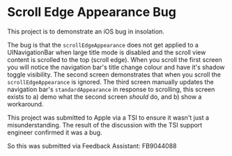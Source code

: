 # Scroll Edge Appearance Bug

This project is to demonstrate an iOS bug in insolation.

The bug is that the `scrollEdgeAppearance` does not get applied to a UINavigationBar when large title mode is disabled and the scroll view content is scrolled to the top (scroll edge). When you scroll the first screen you will notice the navigation bar's title change colour and have it's shadow toggle visibility. The second screen demonstrates that when you scroll the `scrollEdgeAppearance` is ignored. The third screen manually updates the navigation bar's `standardAppearance` in response to scrolling, this screen exists to a) demo what the second screen *should* do, and b) show a workaround.

This project was submitted to Apple via a TSI to ensure it wasn't just a misunderstanding. The result of the discussion with the TSI support engineer confirmed it was a bug.

So this was submitted via Feedback Assistant: FB9044088

